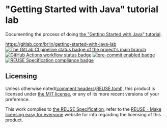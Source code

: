 # "Getting Started with Java" tutorial lab

Documenting the process of doing [the "Getting Started with Java" tutorial](https://dev.java/learn/getting-started/).

<https://gitlab.com/brlin/getting-started-with-java-lab>  
[![The GitLab CI pipeline status badge of the project's `main` branch](https://gitlab.com/brlin/getting-started-with-java-lab/badges/main/pipeline.svg?ignore_skipped=true "Click here to check out the comprehensive status of the GitLab CI pipelines")](https://gitlab.com/brlin/getting-started-with-java-lab/-/pipelines) [![GitHub Actions workflow status badge](https://github.com/brlin-tw/getting-started-with-java-lab/actions/workflows/check-potential-problems.yml/badge.svg "GitHub Actions workflow status")](https://github.com/brlin-tw/getting-started-with-java-lab/actions/workflows/check-potential-problems.yml) [![pre-commit enabled badge](https://img.shields.io/badge/pre--commit-enabled-brightgreen?logo=pre-commit&logoColor=white "This project uses pre-commit to check potential problems")](https://pre-commit.com/) [![REUSE Specification compliance badge](https://api.reuse.software/badge/gitlab.com/brlin/getting-started-with-java-lab "This project complies to the REUSE specification to decrease software licensing costs")](https://api.reuse.software/info/gitlab.com/brlin/getting-started-with-java-lab)

## Licensing

Unless otherwise noted([comment headers](https://reuse.software/spec-3.3/#comment-headers)/[REUSE.toml](https://reuse.software/spec-3.3/#reusetoml)), this product is licensed under [the MIT license](https://opensource.org/license/mit), or any of its more recent versions of your preference.

This work complies to [the REUSE Specification](https://reuse.software/spec/), refer to the [REUSE - Make licensing easy for everyone](https://reuse.software/) website for info regarding the licensing of this product.
